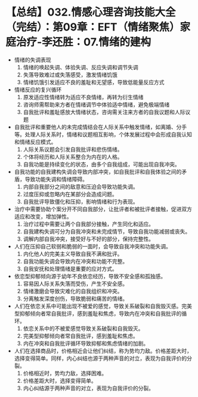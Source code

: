 # 【总结】032.情感心理咨询技能大全（完结）：第09章：EFT（情绪聚焦）家庭治疗-李还胜：07.情绪的建构

-   情绪的失调表现
    1.  情绪的唤起失调、体验失调、反应失调和调节失调
    2.  失落导致难过或失落感受，激发情绪饥饿
    3.  情绪饥饿引发适应不良的羞耻和无望感，导致低能量反应方式
-   情绪反应的复兴循环
    1.  原发适应性情绪转为适应不良情绪，再转为衍生情绪
    2.  咨询师需帮助来方者在情绪调节中体验适中情绪，避免极端情绪
    3.  自我批评和羞耻感放大情绪状态，咨询需关注来方者的自我议题和人际议题
-   自我批评和重要他人的未完成情结会在人际关系中触发情绪，如离婚、分手等。处理人际关系时，情绪和议题相互影响，个体发展过程中会形成自我认知和情绪反应模式。
    1.  人际关系议题会引发自我批评和悲伤情绪。
    2.  个体将经历和人际关系整合为内在的人格。
    3.  自我功能是持续变化的状态，由多个自我组成，可能出现自我冲突。
-   自我功能的自我建构失调会导致内部冲突，如自我批评和自我体验之间的矛盾，导致功能失调和情绪障碍。
    1.  内部自我部分之间的敌意和压迫会导致功能失调。
    2.  过度压抑或忽略内在某部分会造成问题。
    3.  自我批评导致僵化和压抑，影响情绪和行为表现。
-   治疗中需要协助个案分开不同自我部分，让批评者和被批评者接触，促进双方适应和改变，增加弹性。
    1.  治疗过程中需要让两个自我部分接触，产生同化和适应。
    2.  自我建构失调可分为自我冲突和未完成情节，导致自我功能减弱或丧失。
    3.  调解内部自我冲突，接受好与不好的部分，保持完整性。
-   人们在压抑自己软弱和脆弱的一面时，会导致自我冲突和功能失调。
    1.  内化他人的完美主义导致自我不满和批评。
    2.  自我功能失调会导致内在冲突和功能不完整。
    3.  自我安抚和处理情绪是重要的应对方式。
-   依恋型抑郁倾向源于幼年不良依恋经历，导致不安全感和孤独感。
    1.  容易因人际关系失落而受伤，产生不安全感。
    2.  情绪激磨会导致灾难化的自我组织和冲突。
    3.  分离触发深度创伤，导致脆弱和痛苦的情绪。
-   人们在依恋关系中可能出现不被爱的感觉，导致关系破裂和自我毁灭感。完美型抑郁倾向者常自我批评，感到羞耻和焦虑，导致内在冲突和自我批评的循环。
    1.  依恋关系中的不被爱感觉导致关系破裂和自我毁灭。
    2.  完美型抑郁倾向者常自我批评，感到羞耻和焦虑。
    3.  内在冲突和自我批评循环导致抑郁和焦虑情绪的加剧。
-   人们在选择商品时，价格相近会让他们纠结，称为势均力敌。价格差距大时，选择变得简单。同样，内心纠结也源于两种声音的对立，表现为自我评价的分裂。
    1.  价格相近时，势均力敌，选择困难。
    2.  价格差距大时，选择变得简单。
    3.  内心纠结源于两种声音的对立，表现为自我评价的分裂。